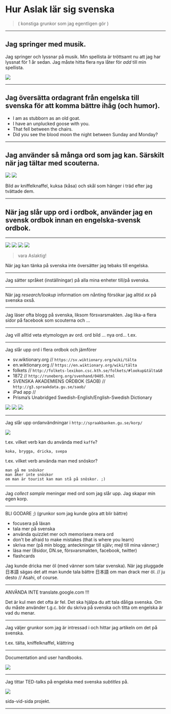 <!-- 
title: Hur Aslak lär sig svenska
contributors: Aslak Arþursson, Ross DeMeyere 
revised: 2015-11-07 15:50 
notes: formatted as a post for aslak.se
 -->


# Hur Aslak lär sig svenska

> ( konstiga grunkor som jag egentligen gör )

---

## Jag springer med musik.

Jag springer och lyssnar på musik.
Min spellista är tröttsamt nu att jag har lyssnat för 1 år sedan.
Jag måste hitta flera nya låter för _add_ till min spellista.

<img src="http://s3.demeyere.com/sv/spellista.png" />

---

## Jag översätta ordagrant från engelska till svenska för att komma bättre ihåg (och humor).

* I am as stubborn as an old goat.
* I have an unplucked goose with you.
* That fell between the chairs.
* Did you see the blood moon the night between Sunday and Monday?

---

## Jag använder så många ord som jag kan. Särskilt när jag tältar med scouterna.

<div class="feature-imagery-block feature-imagery-block-2 clearfix">
<img src="http://s3.demeyere.com/sv/2015-fall-camporee-messkit-instagram.jpg"/>
<img src="http://s3.demeyere.com/sv/2015-fall-camporee-site-instagram.jpg"/>
<!-- /feature-imagery-block --></div>

Bild av kniffelknaffel, kuksa (kåsa) och skål som hänger i träd efter jag tvättade dem.

---

## När jag slår upp ord i ordbok, använder jag en svensk ordbok innan en engelska-svensk ordbok.

---
<div class="feature-imagery-block feature-imagery-block-4 clearfix">
<img src="http://s3.demeyere.com/sv/temperatur.png"/>
<img src="http://s3.demeyere.com/sv/knoga-ordbok.png"/>
<img src="http://s3.demeyere.com/sv/forsvarsmakten-terrangorientering.png"/>
<img src="http://s3.demeyere.com/sv/scouterna-egen-o.png"/>
<!-- /feature-imagery-block --></div>

> vara Aslaktig!
<!-- Aslak-aktig -->




När jag kan tänka på svenska inte översätter jag tebaks till engelska.
- - -
Jag sätter språket (inställningar) på alla mina enheter till/på svenska.
- - -
När jag _research/lookup_ information om nånting försökar jag alltid _xx_ på svenska oxså.
- - -
Jag läser ofta blogg på svenska, liksom försvarsmakten.
Jag lika-a flera sidor på facebook som scouterna och ...
- - -
Jag vill alltid veta etymologyn av ord. ord bild ... nya ord... t.ex.
- - -
Jag slår upp ord i flera ordbok och jämförer

* sv.wiktionary.org // `https://sv.wiktionary.org/wiki/tälta`
* en.wiktionary.org // `https://en.wiktionary.org/wiki/tälta`
* folkets // `http://folkets-lexikon.csc.kth.se/folkets/#lookup&tälta&0`
* 1872 // `http://runeberg.org/svenhand/0405.html`
* SVENSKA AKADEMIENS ORDBOK (SAOB) // `http://g3.spraakdata.gu.se/saob/`
* iPad app // 
* Prisma’s Unabridged Swedish-English/English-Swedish Dictionary

<div class="feature-imagery-block feature-imagery-block-3 clearfix">
<img src="http://s3.demeyere.com/sv/ordbok-app.png" />
<img src="http://s3.demeyere.com/sv/ordbok-screenshot.png" />
<img src="http://s3.demeyere.com/sv/prismas-ordbok.png" />
<!-- /feature-imagery-block --></div>

- - -
Jag slår upp ordanvändningar i `http://spraakbanken.gu.se/korp/`

<img src="http://s3.demeyere.com/sv/korp.png" />

t.ex. vilket verb kan du använda med `kaffe`?

    koka, brygga, dricka, svepa
    
t.ex. vilket verb använda man med snöskor?

    man gå me snöskor
    man åker inte snöskor
    om man är tourist kan man stå på snöskor. ;)
    
- - -
Jag _collect_ _sample_ meningar med ord som jag slår upp.
Jag skapar min egen korp.
- - -

BLI GODARE  ;)
(grunkor som jag kunde göra att blir bättre)

* focusera på läxan
* tala mer på svenska
* använda quizzlet mer och memorisera mera ord
* don't be afraid to make mistakes (that is where you learn)
* skriva mer (på min blogg; anteckningar till själv; mejl till mina vänner;)
* läsa mer (8sidor, DN.se, försvarsmakten, facebook, twitter)
* flashcards

Jag kunde dricka mer öl (med vänner som talar svenska). 
När jag pluggade 日本語 sägas det att man kunde tala bättre 日本語 om man drack mer öl. // ju desto // Asahi, of course.

- - -

ANVÄNDA INTE translate.google.com !!!

Det är kul men det ofta är fel.
Det ska hjälpa du att tala dåliga svenska.
Om du måste använder t.g.c. bör du skriva på svenska och titta om engelska är vad du menar.

- - -

Jag väljer grunkor som jag är intressad i och hittar jag artikeln om det på svenska.

t.ex. tälta, kniffelknaffel, klättring

- - -
Documentation and user handbooks.

<img src="http://s3.demeyere.com/sv/iPhone5S-anvandahandbok.png" />

- - -

Jag tittar TED-talks på engelska med svenska _subtitles_ på.

<a href="http://www.ted.com/talks/matt_cutts_try_something_new_for_30_days#t-57943"><img src="http://s3.demeyere.com/sv/TED-with-subtitles-fpo.png" /></a>

sida-vid-sida projekt.

- - -


